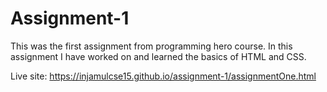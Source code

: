 # Assignment-1
This was the first assignment from programming hero course. In this assignment I have worked on and learned the basics of HTML and CSS.

Live site: https://injamulcse15.github.io/assignment-1/assignmentOne.html